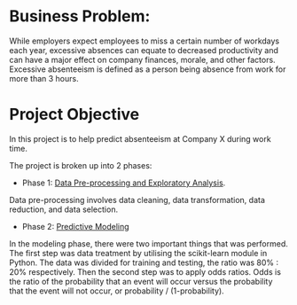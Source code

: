 # Business Problem:
While employers expect employees to miss a certain number of workdays each year, excessive absences can equate to decreased productivity and can have a major effect on company finances, morale, and other factors. Excessive absenteeism is defined as a person being absence from work for more than 3 hours.

# Project Objective
In this project is to help predict absenteeism at Company X during work time. 

The project is broken up into 2 phases:

* Phase 1: [Data Pre-processing and Exploratory Analysis](https://github.com/vanessamiranda/Absenteeism_Prediction/blob/master/Absenteeism-Productivity-Pre-processing%20Analysis.ipynb).

Data pre-processing involves data cleaning, data transformation, data reduction, and data selection.

* Phase 2: [Predictive Modeling](https://github.com/vanessamiranda/Absenteeism_Prediction/blob/master/Absenteeism-Productivity-Predictive%20Modeling.ipynb)

In the modeling phase, there were two important things that was performed. The first step was data treatment by utilising
the scikit-learn module in Python. The data was divided for training and testing, the ratio was 80% : 20% respectively. Then the second step was to apply odds ratios. Odds is the ratio of the probability that an event will occur versus the probability that the event will not occur, or probability / (1-probability).  
